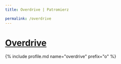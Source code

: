 ```yaml
---
title: Overdrive | Patromierz

permalink: /overdrive
---
```


# [Overdrive](https://patronite.pl/overdrive)

{% include profile.md name="overdrive" prefix="o" %}
